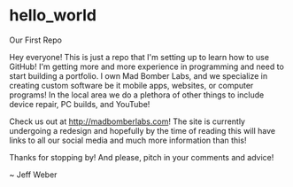 # hello_world
Our First Repo

Hey everyone! This is just a repo that I'm setting up to learn how to use GitHub! I'm getting more and more
  experience in programming and need to start building a portfolio. I own Mad Bomber Labs, and we specialize in creating
  custom software be it mobile apps, websites, or computer programs! In the local area we do a plethora of other things
  to include device repair, PC builds, and YouTube!
 
Check us out at http://madbomberlabs.com! The site is currently undergoing a redesign and hopefully by the time of reading this will
  have links to all our social media and much more information than this!
  
Thanks for stopping by! And please, pitch in your comments and advice!

  ~ Jeff Weber
